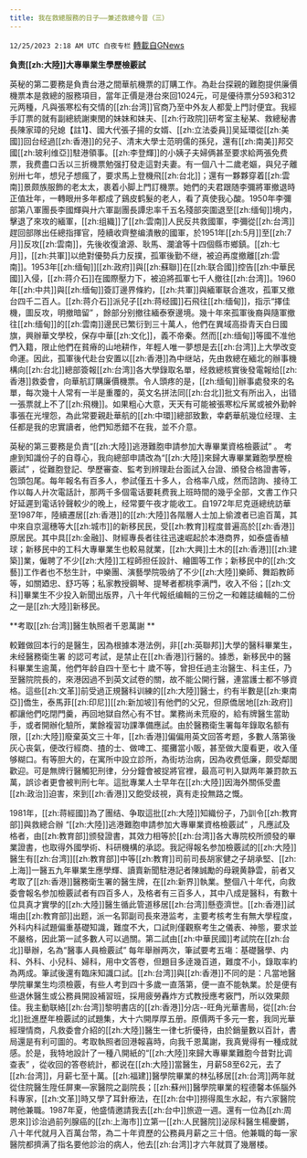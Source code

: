 ```yaml
---
title: 我在救總服務的日子——兼述救總今昔（三）
---
```

`12/25/2023 2:18 AM UTC 白夜专栏` [轉載自GNews](https://gnews.org/articles/2148107)

**負责[[zh:大陸]]大專畢業生學歷檢覈試**

英秘的第二要務是負責台港之間華航機票的訂購工作。為赴台探親的難胞提供廉價機票本是救總的服務項目，當年正價是港台來回1024元，可是優待票分593和312元两種，凡與張寒松有交情的[[zh:台湾]]官商乃至中外友人都愛上門討便宜。我經手訂票的就有副總統謝東閔的妹妹和妹夫、[[zh:行政院]]研考室主秘某、救總秘書長陳家璋的兒媳【註1】、國大代張子揚的女婿、[[zh:立法委員]]吴延環從[[zh:美國]]回台经過[[zh:香港]]的兒子、清末大學士范明儒的孫兒，還有[[zh:南美]]邦交國[[zh:玻利维亞]]駐港領事。[[zh:李登輝]]的小姨子夫婦俩甚至要求給两張免费票，我费盡口舌以三折機票勉强打發走這對夫妻。有一個八十二歲老嫗，與兒子離别卅七年，想兒子想瘋了，要求馬上登機飛[[zh:台北]]；還有一夥夥穿着[[zh:雲南]]景颇族服飾的老太太，裹着小脚上門訂機票。她們的夫君跟随李彌將軍撤退時正值壯年，一轉眼卅多年都成了鷄皮鹤髮的老人，看了真使我心酸。1950年李彌部第八軍團長李國輝與廾六軍副團長譚忠率千五名殘部突圍退至[[zh:缅甸]]境内，擊退了來攻的緬軍，[[zh:组織]]了[[zh:雲南]]人民反共救國軍，李彌從[[zh:台湾]]趕回部隊出任總指揮官，陸續收齊整编潰散的國軍，於1951年[[zh:5月]]至[[zh:7月]]反攻[[zh:雲南]]，先後收復滄源、耿馬、瀾滄等十四個縣市鄉鎮。[[zh:七月]]，[[zh:共軍]]以绝對優勢兵力反撲，孤軍後勤不继，被迫再度撤離[[zh:雲南]]。1953年[[zh:缅甸]][[zh:政府]]與[[zh:蘇聯]]在[[zh:联合國]]控告[[zh:中華民國]]入侵，[[zh:蒋介石]]在國際壓力下，被迫將孤軍七千人撤往[[zh:台湾]]。1960年[[zh:中共]]與[[zh:缅甸]]簽訂邊界條約，[[zh:共軍]]與緬軍联合進攻，孤軍又撤台四千二百人。[[zh:蒋介石]]派兒子[[zh:蒋经國]]石飛往[[zh:缅甸]]，指示“擇佳機，圖反攻，明撤暗留” ，餘部分别撤往緬泰寮邊境。幾十年來孤軍後裔與隨軍撤往[[zh:缅甸]]的[[zh:雲南]]邊民已繁衍到三十萬人，他們在異域高掛青天白日國旗，興辦華文學校，保存中華[[zh:文化]]，義不帝秦。然而[[zh:缅甸]]等國不准他們入籍，限止他們在貧瘠的山地耕作，年輕人唯一夢想是去[[zh:台湾]]上大學改变命運。因此，孤軍後代赴台安置以[[zh:香港]]為中继站，先由救總在緬北的辦事機構向[[zh:台北]]總部簽報[[zh:台湾]]各大學錄取名單，经救總核實後發電報给[[zh:香港]]救委會，向華航訂購廉價機票。令人頭疼的是，[[zh:缅甸]]辦事處發來的名單，每次幾十人常有一半是重覆的，英文名拼法同[[zh:台北]]批文有所出入，出错一張票就上不了[[zh:飛機]]。如果粗心大意，天天有可能被張寒松斥駡或被外勤幹事張在光埋怨，為此常要親赴華航的[[zh:中環]]總部致歉，幸虧華航幾位经理、主任都是我的忠實讀者，他們知悉錯不在我，並不介意。

英秘的第三要務是负責“[[zh:大陸]]逃港難胞申請参加大專畢業資格檢覈試” 。 考慮到知識份子的自尊心，我向總部申請改為“[[zh:大陸]]來歸大專畢業難胞學歷檢覈試” ，從難胞登記、學歷審查、監考到辨理赴台面試入台證、頒發合格證書等，包頭包尾。每年報名有百多人，参試僅五十多人，合格率八成，然而諮詢、接待工作以每人廾次電話計，那两千多個電话要耗费我上班時間的幾乎全部，文書工作只好延遲到電话铃聲較少的晚上，经常要午夜才能收工。自1972年尼克遜總统訪華至1987年，陸續遷居[[zh:香港]]的[[zh:大陸]]各階層人士加上偷渡者已逾百萬，其中來自京滬穗等大[[zh:城市]]的新移民民，受[[zh:教育]]程度普遍高於[[zh:香港]]原居民。其中具[[zh:金融]]、財經專長者往往迅速崛起於本港商界，如泰盛香植球；新移民中的工科大專畢業生也較易就業，[[zh:大興]]土木的[[zh:香港]][[zh:建築]]業，僱聘了不少[[zh:大陸]]工程師担任設計、繪圖等工作；新移民中的[[zh:文藝]]工作者也不愁生計，中樂團、演藝學院吸纳了不少[[zh:大陸]]樂師、舞蹈教師等，如關廼忠、舒巧等；私家教授鋼琴、提琴者都桃李满門，收入不俗；[[zh:文科]]畢業生不少投入新聞出版界，八十年代報纸编輯的三份之一和雜誌编輯的二份之一是[[zh:大陸]]新移民。

**考取[[zh:台湾]]醫生執照者千恩萬謝  **
  
較難做回本行的是醫生，因為根據本港法例，非[[zh:英聯邦]]大學的醫科畢業生，未经醫務衛生署  的認可考試，是禁止在[[zh:香港]]行醫的。據悉，新移民中的醫科畢業生逾萬，他們年龄自四十至七十  歲不等，曾担任過主治醫生、科主任，乃至醫院院長的，來港因過不到英文試卷的關，故不能公開行醫，連當護士都不够資格。這些[[zh:文革]]前受過正規醫科训練的[[zh:大陸]]醫士，约有半數是[[zh:東南亞]]僑生，泰馬菲[[zh:印尼]][[zh:新加坡]]有他們的父兄，但原僑居地[[zh:政府]]都讓他們吃閉門羹，再回地獄自然心有不甘。業務尚未荒廢的，給有牌醫生當助手，或者開辦化驗所，業餘複習功課準備應試。由於醫務衛生署每年錄取名额有限，[[zh:大陸]]廢棄英文三十年，[[zh:香港]]偏偏用英文回答考题，多數人落第後灰心丧氣，便改行經商、揸的士、做啤工、擺攤當小販，甚至做大廈看更，收入僅够糊口。有等胆大的，在寓所中設立診所，為街坊治病，因為收费低廉，颇受鄰閭歡迎。可是無牌行醫觸犯刑律，分分鐘會被捉將官裡，最高可判入獄两年兼罸款五萬，誤诊者更會被判刑七年。這批專業人士早年在[[zh:大陸]]因海外關係受盡[[zh:政治]]迫害，來到[[zh:香港]]又飽受歧視，真有走投無路之慨。  

1981年，[[zh:蒋經國]]為了團结、争取這批[[zh:大陸]]知織份子，乃訓令[[zh:教育部]]與救總合辦 “[[zh:大陸]]逃港難胞申請参加大專畢業資格檢覈試” ，凡應試及格者，由[[zh:教育部]]颁發證書，其效力相等於[[zh:台湾]]各大專院校所颁發的畢業證書，也取得外國學術、科研機構的承認。我記得報名参加檢覈試的[[zh:大陸]]醫生有[[zh:台湾]][[zh:教育部]]中等[[zh:教育]]司前司長胡家健之子胡承堅、[[zh:上海]]一醫五九年畢業生應學輝、讀賣新聞駐港記者陳誠勵的母親黄静雲，前者又考取了[[zh:香港]]醫務衛生署的醫生牌，在[[zh:新界]]執業。整個八十年代，向救委會報名参加檢覈試者有四百多人，及格者有三百多人，其中八成是醫科，有數十位具真才實學的[[zh:大陸]]醫生循此管道移居[[zh:台湾]]懸壺濟世。[[zh:香港]]試塲由[[zh:教育部]]出题，派一名郭副司長來港监考，主要考核考生有無大學程度，外科内科試題偏重基礎知識，難度不大，口試則僅觀察考生之儀表、神態，要求並不嚴格，因此第一試多數人可以過關。第二試由[[zh:中華民國]]考試院在[[zh:台北]]舉辦，名為“醫事人員檢覈試” 每年舉辦两次，筆試要考五塲：基礎醫學、内科、外科、小兒科、婦科，用中文答卷，但題目多逹幾百道，難度不小，錄取率約為两成。筆試後還有臨床知識口試。[[zh:台湾]]與[[zh:香港]]不同的是：凡當地醫學院畢業生均须檢覈，有些人考到四十多歲一直落第，便一直不能執業。於是便有些退休醫生或公務員開設補習班，採用疲勞轟炸方式教授應考竅門，所以效果颇佳。我主動联絡[[zh:台湾]]黎明書店的[[zh:香港]]分店--旺角光華書局，從[[zh:台北]]批進歷年檢覈試的試題集，大十六開厚厚五册。原價两千多元一套，我同光華經理情商，凡救委會介紹的[[zh:大陸]]醫生一律七折優待，由於銷量數以百計，書局還是有利可圖的。考取執照者回港報喜時，向我千恩萬謝，我真覺得有一種成就感。於是，我特地設計了一種八開紙的“[[zh:大陸]]來歸大專畢業難胞今昔對比调查表” ，從收回的答卷統計，都说在[[zh:大陸]]當醫生，月薪58至62元，去了[[zh:台湾]]，月薪七至十萬。[[zh:福建]]醫學院畢業的林弘移居[[zh:台湾]]两年就從住院醫生陞任屏東—家醫院之副院長；[[zh:蘇州]]醫學院畢業的程德馨本係腦外科專家，[[zh:文革]]時又學了耳針療法，在[[zh:台中]]撈得風生水起，有六家醫院聘他兼職。1987年夏，他盛情邀請我去[[zh:台中]]旅遊一週。還有一位為[[zh:周恩來]]诊治過前列腺癌的[[zh:上海市]]立第一[[zh:人民醫院]]泌尿科醫生楊慶鏘，八十年代就月入百萬台幣，為二十年資歷的公務員月薪之三十倍。他兼職的每一家醫院都擠满了指名要他診治的病人，他去[[zh:台湾]]才六年就買了幾層楼。  

